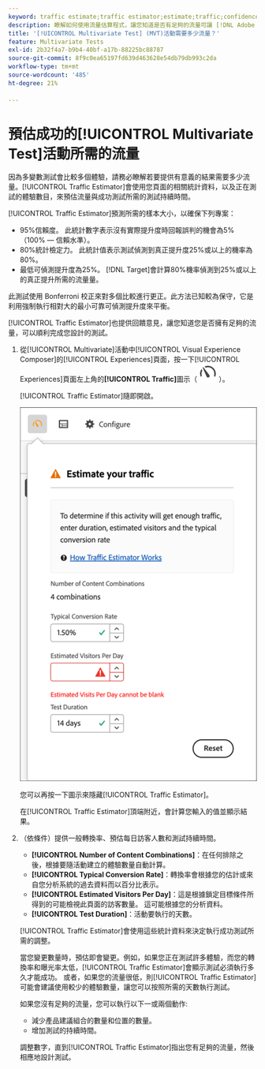 ```yaml
---
keyword: traffic estimate;traffic estimator;estimate;traffic;confidence;statistical power;lift;bonferroni;conversion rate;visitors per day;duration
description: 瞭解如何使用流量估算程式，讓您知道是否有足夠的流量可讓 [!DNL Adobe Target] [!UICONTROL Multivariate Test]活動成功。
title: '[!UICONTROL Multivariate Test] (MVT)活動需要多少流量？'
feature: Multivariate Tests
exl-id: 2b32f4a7-b9b4-40bf-a17b-88225bc88787
source-git-commit: 8f9c0ea65197fd639d463628e54db79db993c2da
workflow-type: tm+mt
source-wordcount: '485'
ht-degree: 21%

---
```


# 預估成功的[!UICONTROL Multivariate Test]活動所需的流量

因為多變數測試會比較多個體驗，請務必瞭解若要提供有意義的結果需要多少流量。[!UICONTROL Traffic Estimator]會使用您頁面的相關統計資料，以及正在測試的體驗數目，來預估流量與成功測試所需的測試持續時間。

[!UICONTROL Traffic Estimator]預測所需的樣本大小，以確保下列專案：

* 95%信賴度。 此統計數字表示沒有實際提升度時回報誤判的機會為5% （100% — 信賴水準）。
* 80%統計檢定力。 此統計值表示測試偵測到真正提升度25%或以上的機率為80%。
* 最低可偵測提升度為25%。 [!DNL Target]會計算80%機率偵測到25%或以上的真正提升所需的流量量。

此測試使用 Bonferroni 校正來對多個比較進行更正。此方法已知較為保守，它是利用強制執行相對大的最小可靠可偵測提升度來平衡。

[!UICONTROL Traffic Estimator]也提供回饋意見，讓您知道您是否擁有足夠的流量，可以順利完成您設計的測試。

1. 從[!UICONTROL Multivariate]活動中[!UICONTROL Visual Experience Composer]的[!UICONTROL Experiences]頁面，按一下[!UICONTROL Experiences]頁面左上角的&#x200B;**[!UICONTROL Traffic]**&#x200B;圖示（ ![流量估算器圖示](/help/main/assets/icons/Gauge2.svg) ）。

   [!UICONTROL Traffic Estimator]隨即開啟。

   ![流量估算器使用者介面](/help/main/c-activities/c-multivariate-testing/t-create-multivariate-test/assets/mvt-est.png)

   您可以再按一下圖示來隱藏[!UICONTROL Traffic Estimator]。

   在[!UICONTROL Traffic Estimator]頂端附近，會計算您輸入的值並顯示結果。

1. （依條件）提供一般轉換率、預估每日訪客人數和測試持續時間。

   * **[!UICONTROL Number of Content Combinations]**：在任何排除之後，根據要隨活動建立的體驗數量自動計算。
   * **[!UICONTROL Typical Conversion Rate]**：轉換率會根據您的估計或來自您分析系統的過去資料而以百分比表示。
   * **[!UICONTROL Estimated Visitors Per Day]**：這是根據鎖定目標條件所得到的可能檢視此頁面的訪客數量。 這可能根據您的分析資料。
   * **[!UICONTROL Test Duration]**：活動要執行的天數。

   [!UICONTROL Traffic Estimator]會使用這些統計資料來決定執行成功測試所需的調整。

   當您變更數量時，預估即會變更。例如，如果您正在測試許多體驗，而您的轉換率和曝光率太低，[!UICONTROL Traffic Estimator]會顯示測試必須執行多久才能成功。 或者，如果您的流量很低，則[!UICONTROL Traffic Estimator]可能會建議使用較少的體驗數量，讓您可以按照所需的天數執行測試。

   如果您沒有足夠的流量，您可以執行以下一或兩個動作:

   * 減少產品建議組合的數量和位置的數量。
   * 增加測試的持續時間。

   調整數字，直到[!UICONTROL Traffic Estimator]指出您有足夠的流量，然後相應地設計測試。
